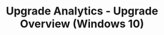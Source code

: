 ﻿---
title: Upgrade Analytics - Upgrade Overview (Windows 10)
redirect_url: upgrade-readiness-upgrade-overview.md
---
